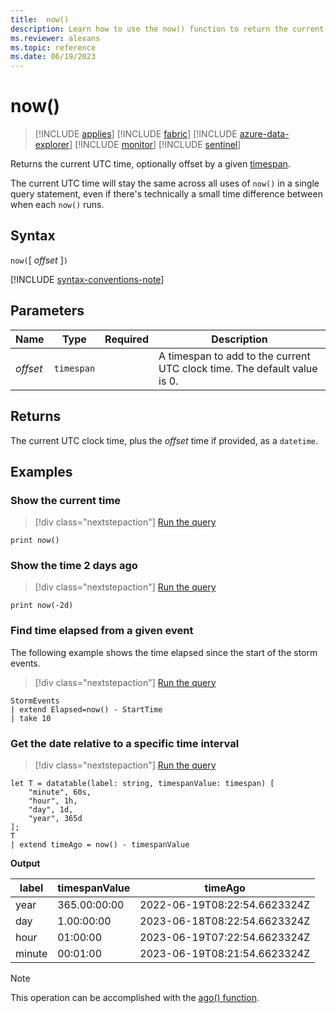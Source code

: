 ```yaml
---
title:  now()
description: Learn how to use the now() function to return the current UTC time.
ms.reviewer: alexans
ms.topic: reference
ms.date: 06/19/2023
---
```

# now()

> [!INCLUDE [applies](../includes/applies-to-version/applies.md)] [!INCLUDE [fabric](../includes/applies-to-version/fabric.md)] [!INCLUDE [azure-data-explorer](../includes/applies-to-version/azure-data-explorer.md)] [!INCLUDE [monitor](../includes/applies-to-version/monitor.md)] [!INCLUDE [sentinel](../includes/applies-to-version/sentinel.md)]

Returns the current UTC time, optionally offset by a given [timespan](scalar-data-types/timespan.md).

The current UTC time will stay the same across all uses of `now()` in a single query statement, even if there's technically a small time difference between when each `now()` runs.

## Syntax

`now(`[ *offset* ]`)`

[!INCLUDE [syntax-conventions-note](../includes/syntax-conventions-note.md)]

## Parameters

| Name | Type | Required | Description |
|--|--|--|--|
| *offset* | `timespan` | | A timespan to add to the current UTC clock time. The default value is 0.|

## Returns

The current UTC clock time, plus the *offset* time if provided, as a `datetime`.

## Examples

### Show the current time

> [!div class="nextstepaction"]
> <a href="https://dataexplorer.azure.com/clusters/help/databases/Samples?query=H4sIAAAAAAAAAwsuyS/KdS1LzSsp5qpRSK0oSc1LUXDNSSwoTk2xzcsv19BU0FUILkksKgnJzE0FKilJzE5VMDQAAK5wFN84AAAA" target="_blank">Run the query</a>

```kusto
print now()
```

### Show the time 2 days ago

> [!div class="nextstepaction"]
> <a href="https://dataexplorer.azure.com/clusters/help/databases/Samples?query=H4sIAAAAAAAAAwsuyS/KdS1LzSsp5qpRSK0oSc1LUXDNSSwoTk2xzcsv19BU0FUILkksKgnJzE0FKilJzE5VMDQAAK5wFN84AAAA" target="_blank">Run the query</a>

```kusto
print now(-2d)
```

### Find time elapsed from a given event

The following example shows the time elapsed since the start of the storm events.

> [!div class="nextstepaction"]
> <a href="https://dataexplorer.azure.com/clusters/help/databases/Samples?query=H4sIAAAAAAAAAwsuyS/KdS1LzSsp5qpRSK0oSc1LUXDNSSwoTk2xzcsv19BU0FUILkksKgnJzE0FKilJzE5VMDQAAK5wFN84AAAA" target="_blank">Run the query</a>

```kusto
StormEvents
| extend Elapsed=now() - StartTime
| take 10
```

### Get the date relative to a specific time interval

> [!div class="nextstepaction"]
> <a href="https://dataexplorer.azure.com/clusters/help/databases/Samples?query=H4sIAAAAAAAAA8tJLVEIUbBVSEksAcKknFSNnMSk1BwrheKSosy8dB2Fkszc1OKCxLywxJzSVCs4V1MhmpdLAQiUcjPzSktSlXQUzAyKdRSgghn5pUVAIcMMuEhKYiVIIAUuUJmaCFJibGaawssVa83LFQKUqVFIrShJzUsB2+OYng90WV5+uYamgi6qQwBVkuK6twAAAA==" target="_blank">Run the query</a>

```kusto
let T = datatable(label: string, timespanValue: timespan) [
    "minute", 60s, 
    "hour", 1h, 
    "day", 1d, 
    "year", 365d
];
T 
| extend timeAgo = now() - timespanValue
```

**Output**

| label | timespanValue | timeAgo |
|--|--|--|
| year | 365.00:00:00 | 2022-06-19T08:22:54.6623324Z |
| day | 1.00:00:00 | 2023-06-18T08:22:54.6623324Z |
| hour | 01:00:00 | 2023-06-19T07:22:54.6623324Z |
| minute | 00:01:00 | 2023-06-19T08:21:54.6623324Z |

> [!NOTE]
> This operation can be accomplished with the [ago() function](ago-function.md).

